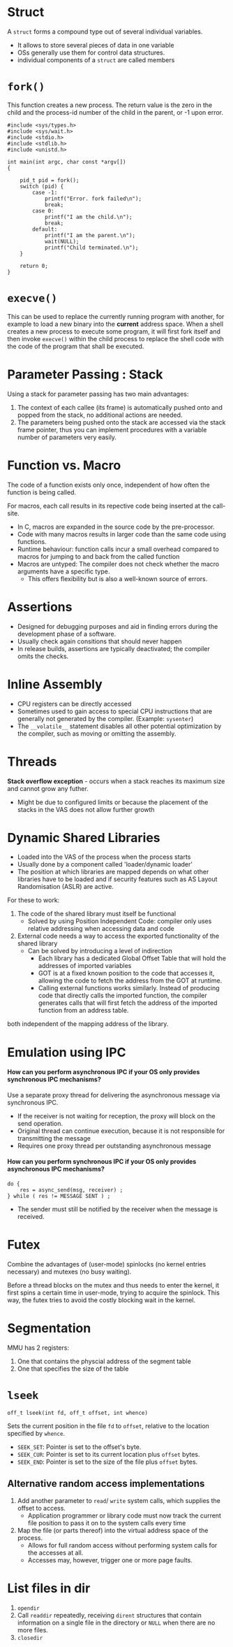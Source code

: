 # Struct
A `struct` forms a compound type out of several individual variables.

* It allows to store several pieces of data in one variable
* OSs generally use them for control data structures.
* individual components of a `struct` are called members

# `fork()`
This  function  creates  a  new  process. The return value is the zero in the child and the process-id number of the child in the parent, or -1 upon error.

```
#include <sys/types.h>
#include <sys/wait.h>
#include <stdio.h>
#include <stdlib.h>
#include <unistd.h>

int main(int argc, char const *argv[])
{

    pid_t pid = fork();
    switch (pid) {
        case -1:
            printf("Error. fork failed\n");
            break;
        case 0:
            printf("I am the child.\n");
            break;
        default:
            printf("I am the parent.\n");
            wait(NULL);
            printf("Child terminated.\n");
    }

    return 0;
}
```

# `execve()`
This can be used to replace the currently running program with another, for example to load a new binary into the **current** address space. When a shell creates a new process to execute some program, it will first fork itself and then invoke `execve()` within the child process to replace the shell code with the code of the program that shall be executed.

# Parameter Passing : Stack
Using a stack for parameter passing has two main advantages:

1. The context of each callee (its frame) is automatically pushed onto and popped from
the stack, no additional actions are needed.
2. The parameters being pushed onto the stack are accessed via the stack frame pointer,
thus you can implement procedures with a variable number of parameters very easily.

# Function vs. Macro
The code of a function exists only once, independent of how often the function is being called.

For macros, each call results in its repective code being inserted at the call-site.

* In C, macros are expanded in the source code by the pre-processor.
* Code with many macros results in larger code than the same code using functions.
* Runtime behaviour: function calls incur a small overhead compared to macros for jumping to and back from the called function
* Macros are untyped: The compiler does not check whether the macro arguments have a specific type.
    * This offers flexibility but is also a well-known source of errors.

# Assertions
* Designed for debugging purposes and aid in finding errors during the development phase of a software.
* Usually check again consitions that should never happen
* In release builds, assertions are typically deactivated; the compiler omits the checks.

# Inline Assembly
* CPU registers can be directly accessed
* Sometimes used to gain access to special CPU instructions that are generally not generated by the compiler. (Example: `sysenter`)
* The `__volatile__` statement disables all other potential optimization by the compiler, such as moving or omitting the assembly.

# Threads
**Stack overflow exception** - occurs when a stack reaches its maximum size and cannot grow any futher.

* Might be due to configured limits or because the placement of the stacks in the VAS does not allow further growth

# Dynamic Shared Libraries
* Loaded into the VAS of the process when the process starts
* Usually done by a component called 'loader/dynamic loader'
* The position at which libraries are mapped depends on what other libraries have to be loaded and if security features such as AS Layout Randomisation (ASLR) are active.

For these to work:

1. The code of the shared library must itself be functional
    * Solved by using Position Independent Code: compiler only uses relative addressing when accessing data and code
2. External code needs a way to access the exported functionality of the shared library
    * Can be solved by introducing a level of indirection
        * Each library has a dedicated Global Offset Table that will hold the addresses of imported variables
        * GOT is at a fixed known position to the code that accesses it, allowing the code to fetch the address from the GOT at runtime.
        * Calling external functions works similarly. Instead of producing code that directly calls the imported function, the compiler generates calls that will first fetch the address of the imported function from an address table.

both independent of the mapping address of the library.

# Emulation using IPC
#### How can you perform asynchronous IPC if your OS only provides synchronous IPC mechanisms?
Use a separate proxy thread for delivering the asynchronous message via synchronous IPC.

* If the receiver is not waiting for reception, the proxy will block on the send operation.
* Original thread can continue execution, because it is not responsible for transmitting the message
* Requires one proxy thread per outstanding asynchronous message

#### How can you perform synchronous IPC if your OS only provides asynchronous IPC mechanisms?
```
do {
    res = async_send(msg, receiver) ;
} while ( res != MESSAGE SENT ) ;
```
* The sender must still be notified by the receiver when the message is received.

# Futex
Combine the advantages of (user-mode) spinlocks (no kernel entries necessary) and mutexes (no busy waiting).

Before a thread blocks on the mutex and thus needs to enter the kernel, it first spins a certain time in user-mode, trying to acquire the spinlock. This way, the futex tries to avoid the costly blocking wait in the kernel.

# Segmentation
MMU has 2 registers:

1. One that contains the physcial address of the segment table
2. One that specifies the size of the table

# `lseek`
`off_t lseek(int fd, off_t offset, int whence)`

Sets the current position in the file `fd` to `offset`, relative to the location specified by `whence`.

* `SEEK_SET`: Pointer is set to the offset's byte.
* `SEEK_CUR`: Pointer is set to its current location plus `offset` bytes.
* `SEEK_END`: Pointer is set to the size of the file plus `offset` bytes.

## Alternative random access implementations
1. Add another parameter to `read`/ `write` system calls, which supplies the offset to access.
    * Application programmer or library code must now track the current file position to pass it on to the system calls every time
2. Map the file (or parts thereof) into the virtual address space of the process.
    * Allows for full random access without performing system calls for the accesses at all.
    * Accesses may, however, trigger one or more page faults.

# List files in dir
1. `opendir`
2. Call `readdir` repeatedly, receiving `dirent` structures that contain information on a single file in the directory or `NULL` when there are no more files.
3. `closedir`
